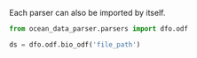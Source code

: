 Each parser can also be imported by itself.

```python
from ocean_data_parser.parsers import dfo.odf

ds = dfo.odf.bio_odf('file_path')
```